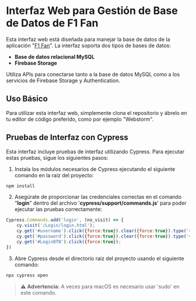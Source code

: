 # Interfaz Web para Gestión de Base de Datos de F1 Fan

Esta interfaz web está diseñada para manejar la base de datos de la aplicación "[F1 Fan](https://github.com/Javierob02/F1Fan_APP)". La interfaz soporta dos tipos de bases de datos:

- **Base de datos relacional MySQL**
- **Firebase Storage**

Utiliza APIs para conectarse tanto a la base de datos MySQL como a los servicios de Firebase Storage y Authentication.

## Uso Básico

Para utilizar esta interfaz web, simplemente clona el repositorio y ábrelo en tu editor de código preferido, como por ejemplo "Webstorm".

## Pruebas de Interfaz con Cypress

Esta interfaz incluye pruebas de interfaz utilizando Cypress. Para ejecutar estas pruebas, sigue los siguientes pasos:

1. Instala los módulos necesarios de Cypress ejecutando el siguiente comando en la raíz del proyecto:
```sh
npm install
```

2. Asegúrate de proporcionar las credenciales correctas en el comando "**login**" dentro del archivo '**cypress/support/commands.js**' para poder ejecutar las pruebas correctamente:
```js
Cypress.Commands.add('login', (no_visit) => {
    cy.visit('/Login/login.html');
    cy.get('#username').click({force:true}).clear({force:true}).type('<username>', {force:true});   //Cambiar usuario
    cy.get('#password').click({force:true}).clear({force:true}).type('<password>', {force:true});   //Cambiar contraseña
    cy.get('#LoginBTN').click({force:true});
})
```

3. Abre Cypress desde el directorio raíz del proyecto usando el siguiente comando:
```sh
npx cypress open
```
> ⚠️ **Advertencia:** A veces para macOS es necesario usar 'sudo' en este comando.
